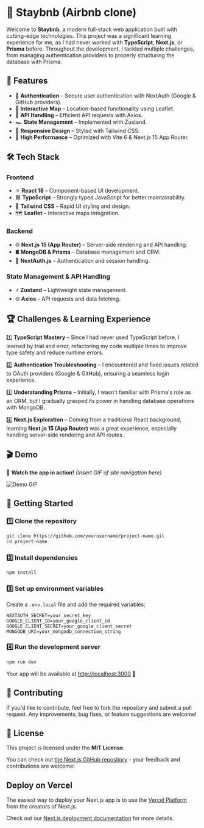 # 🚀 Staybnb (Airbnb clone)

Welcome to **Staybnb**, a modern full-stack web application built with cutting-edge technologies. This project was a significant learning experience for me, as I had never worked with **TypeScript**, **Next.js**, or **Prisma** before. Throughout the development, I tackled multiple challenges, from managing authentication providers to properly structuring the database with Prisma.

## 🌟 Features
- 🔐 **Authentication** – Secure user authentication with NextAuth (Google & GitHub providers).
- 📍 **Interactive Map** – Location-based functionality using Leaflet.
- 📡 **API Handling** – Efficient API requests with Axios.
- 🏎 **State Management** – Implemented with Zustand.
- 🎨 **Responsive Design** – Styled with Tailwind CSS.
- 🚀 **High Performance** – Optimized with Vite 6 & Next.js 15 App Router.

## 🛠 Tech Stack
### **Frontend**
- ⚛️ **React 18** – Component-based UI development.
- 🟦 **TypeScript** – Strongly typed JavaScript for better maintainability.
- 🎨 **Tailwind CSS** – Rapid UI styling and design.
- 🗺 **Leaflet** – Interactive maps integration.

### **Backend**
- 🌐 **Next.js 15 (App Router)** – Server-side rendering and API handling.
- 🛢 **MongoDB & Prisma** – Database management and ORM.
- 🔐 **NextAuth.js** – Authentication and session handling.

### **State Management & API Handling**
- ⚡ **Zustand** – Lightweight state management.
- 🌐 **Axios** – API requests and data fetching.

## 🏆 Challenges & Learning Experience
1️⃣ **TypeScript Mastery** – Since I had never used TypeScript before, I learned by trial and error, refactoring my code multiple times to improve type safety and reduce runtime errors.

2️⃣ **Authentication Troubleshooting** – I encountered and fixed issues related to OAuth providers (Google & GitHub), ensuring a seamless login experience.

3️⃣ **Understanding Prisma** – Initially, I wasn't familiar with Prisma's role as an ORM, but I gradually grasped its power in handling database operations with MongoDB.

4️⃣ **Next.js Exploration** – Coming from a traditional React background, learning **Next.js 15 (App Router)** was a great experience, especially handling server-side rendering and API routes.

## 🎬 Demo
📌 **Watch the app in action!** *(Insert GIF of site navigation here)*

![Demo GIF](https://your-gif-url-here.com/demo.gif)

## 🚀 Getting Started
### 1️⃣ Clone the repository
```bash
git clone https://github.com/yourusername/project-name.git
cd project-name
```

### 2️⃣ Install dependencies
```bash
npm install
```

### 3️⃣ Set up environment variables
Create a `.env.local` file and add the required variables:
```env
NEXTAUTH_SECRET=your_secret_key
GOOGLE_CLIENT_ID=your_google_client_id
GOOGLE_CLIENT_SECRET=your_google_client_secret
MONGODB_URI=your_mongodb_connection_string
```

### 4️⃣ Run the development server
```bash
npm run dev
```

Your app will be available at [http://localhost:3000](http://localhost:3000) 🎉

## 🤝 Contributing
If you'd like to contribute, feel free to fork the repository and submit a pull request. Any improvements, bug fixes, or feature suggestions are welcome!

## 📄 License
This project is licensed under the **MIT License**.



You can check out [the Next.js GitHub repository](https://github.com/vercel/next.js) - your feedback and contributions are welcome!

## Deploy on Vercel

The easiest way to deploy your Next.js app is to use the [Vercel Platform](https://vercel.com/new?utm_medium=default-template&filter=next.js&utm_source=create-next-app&utm_campaign=create-next-app-readme) from the creators of Next.js.

Check out our [Next.js deployment documentation](https://nextjs.org/docs/app/building-your-application/deploying) for more details.
